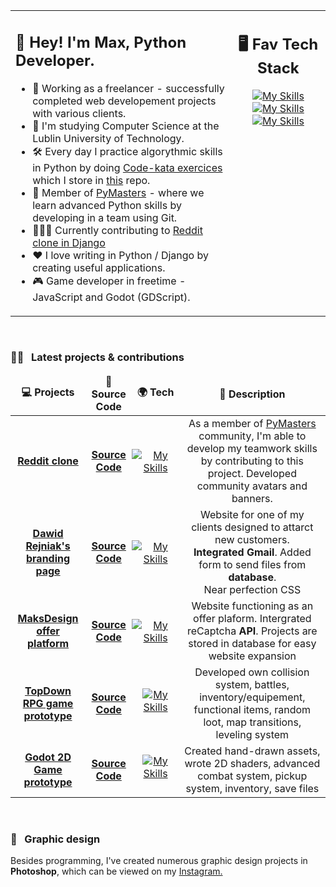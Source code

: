 <table><tr><td valign="top" width="70%" height="360px">

## 👋 Hey! I'm Max, Python Developer.

- 💼 Working as a freelancer - successfully completed web developement projects with various clients.
- 🚀 I'm studying Computer Science at the Lublin University of Technology.
- 🛠️ Every day I practice algorythmic skills in Python by doing [Code-kata exercices](https://www.codewars.com/) which I store in [this](https://github.com/maksmondeo/code-kata) repo. 
- 🌟 Member of [PyMasters](https://pymasters.pl/) - where we learn advanced Python skills by developing in a team using Git.
- 👷🏻‍♂️ Currently contributing to [Reddit clone in Django](https://github.com/pymasterspl/reddit)
- ❤️ I love writing in Python / Django by creating useful applications.
- 🎮 Game developer in freetime - JavaScript and Godot (GDScript).
  
 </td><td valign="top" width="30%" align="center">

## 🖥️ Fav Tech Stack
[![My Skills](https://skillicons.dev/icons?i=py,django,git)](https://skillicons.dev)
[![My Skills](https://skillicons.dev/icons?i=js,godot,linux)](https://skillicons.dev)
[![My Skills](https://skillicons.dev/icons?i=ps,html,css)](https://skillicons.dev)
</tr></tr>
</table>
<br>

### 🧑‍🚀 &nbsp; Latest projects & contributions

  <table>
   <thead align="center">
      <tr border: none;>
         <td><b>💻 Projects</b></td>
         <td><b>🌟 Source Code</b></td>
         <td><b>🌍 Tech</b></td>
         <td><b>📜 Description</b></td>
      </tr>
   </thead>
   <tbody align="center">
     <tr>
         <td><a href="https://github.com/pymasterspl/reddit/"><b>Reddit clone</b></a></td>
         <td><a href="https://github.com/pymasterspl/reddit/"><b>Source Code</b></a></td>
         <td style="padding: 0;">

[![My Skills](https://skillicons.dev/icons?i=django,git)](https://skillicons.dev)
         </td>
         <td>As a member of [PyMasters](https://pymasters.pl/) community, I'm able to develop my teamwork skills by contributing to this project. Developed community avatars and banners.</td>
      </tr>
        <tr>
         <td><a href="https://dawidrejniak.pl"><b>Dawid Rejniak's branding page</b></a></td>
         <td><a href="https://github.com/maksmondeo/dawidrejniak.pl"><b>Source Code</b></a></td>
         <td style="padding: 0;">

[![My Skills](https://skillicons.dev/icons?i=django,css)](https://skillicons.dev)
         </td>
         <td>Website for one of my clients designed to attarct new customers. <br>**Integrated Gmail**. Added form to send files from **database**. <br>Near perfection CSS </td>
      </tr>
              <tr>
         <td><a href="https://maksdesign.pl"><b>MaksDesign <br>offer platform</b></a></td>
         <td><a href="https://github.com/maksmondeo/maksdesign.pl"><b>Source Code</b></a></td>
         <td style="padding: 0;">

[![My Skills](https://skillicons.dev/icons?i=django,css)](https://skillicons.dev)
         </td>
         <td>Website functioning as an offer plaform. Intergrated reCaptcha **API**. Projects are stored in database for easy website expansion</td>
      </tr>
      </tr>
              <tr>
         <td><a href="https://maksmondeo.github.io/JavaScript-RPG-TopDown-game-prototype/"><b>TopDown RPG game prototype</b></a></td>
         <td><a href="https://github.com/maksmondeo/JavaScript-RPG-TopDown-game-prototype"><b>Source Code</b></a></td>
         <td style="padding: 0 17px 10px 17px;">

[![My Skills](https://skillicons.dev/icons?i=js)](https://skillicons.dev)
         </td>
         <td>Developed own collision system, battles, inventory/equipement, functional items, random loot, map transitions, leveling system</td>
      </tr>
      </tr>
              <tr>
         <td><a href="https://github.com/maksmondeo/Godot-TopDown-RPG-game-prototype"><b>Godot 2D Game prototype</b></a></td>
         <td><a href="https://github.com/maksmondeo/Godot-TopDown-RPG-game-prototype"><b>Source Code</b></a></td>
         <td style="padding: 0 17px 10px 17px;">

[![My Skills](https://skillicons.dev/icons?i=godot)](https://skillicons.dev)
         </td>
         <td>Created hand-drawn assets, wrote 2D shaders, advanced combat system, pickup system, inventory, save files</td>
      </tr>
   </tbody>
</table>
  <br />

### 🎨 &nbsp; Graphic design


Besides programming, I've created numerous graphic design projects in **Photoshop**, which can be viewed on my [Instagram.](https://www.instagram.com/maksdesign.pl/)
